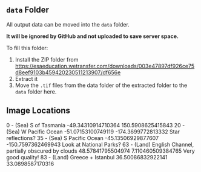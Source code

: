 ## `data` Folder
All output data can be moved into the `data` folder.

**It will be ignored by GitHub and not uploaded to save server space.**

To fill this folder:

1. Install the ZIP folder from https://esaeducation.wetransfer.com/downloads/003e47897df926ce75d8eef9103b459420230511213907/df656e
2. Extract it
3. Move the `.tif` files from the data folder of the extracted folder to the `data` folder here.

## Image Locations
0 - (Sea) S of Tasmania -49.34310914710364 150.5908625415843
20 - (Sea) W Pacific Ocean -51.07153100749119 -174.3699772813332
Star reflections? 35 - (Sea) S Pacific Ocean -45.13506929877607 -150.7597362469943
Look at National Parks? 63 - (Land) English Channel, partially obscured by clouds 48.57841795504974 7.110460509384765
Very good quality! 83 - (Land) Greece + Istanbul 36.50086832922141 33.0898587170316
